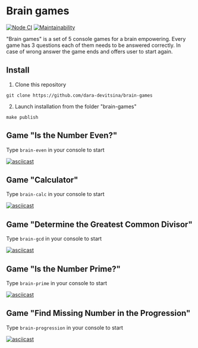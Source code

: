 # Brain games #
[![Node CI](https://github.com/dara-devitsina/brain-games/workflows/Node-CI/badge.svg)](https://github.com/dara-devitsina/brain-games/actions)
[![Maintainability](https://api.codeclimate.com/v1/badges/d8a021cf366edd95ee6c/maintainability)](https://codeclimate.com/github/dara-devitsina/brain-games/maintainability)

"Brain games" is a set of 5 console games for a brain empowering.
Every game has 3 questions each of them needs to be answered correctly.
In case of wrong answer the game ends and offers user to start again.

## Install ##
1. Clone this repository

```
git clone https://github.com/dara-devitsina/brain-games
```

2. Launch installation from the folder "brain-games"

```
make publish
```

## Game "Is the Number Even?" ##
Type `brain-even` in your console to start  

[![asciicast](https://asciinema.org/a/336167.png)](https://asciinema.org/a/336167)

## Game "Calculator" ##
Type `brain-calc` in your console to start  

[![asciicast](https://asciinema.org/a/336169.png)](https://asciinema.org/a/336169)

## Game "Determine the Greatest Common Divisor" ##
Type `brain-gcd` in your console to start  

[![asciicast](https://asciinema.org/a/336170.png)](https://asciinema.org/a/336170)

## Game "Is the Number Prime?" ##
Type `brain-prime` in your console to start  

[![asciicast](https://asciinema.org/a/336171.png)](https://asciinema.org/a/336171)

## Game "Find Missing Number in the Progression" ##
Type `brain-progression` in your console to start  

[![asciicast](https://asciinema.org/a/335915.png)](https://asciinema.org/a/335915)

